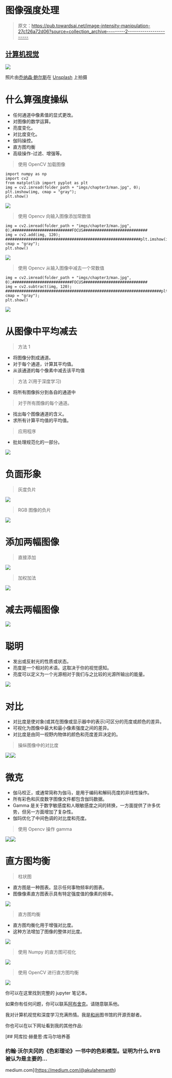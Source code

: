 # 图像强度处理

> 原文：<https://pub.towardsai.net/image-intensity-manipulation-27c126a72d06?source=collection_archive---------2----------------------->

## [计算机视觉](https://towardsai.net/p/category/computer-vision)

![](img/8d86a6b87e73759f8f2c316f3f1479ef.png)

照片由[乔纳森·鲍尔斯](https://unsplash.com/@jbowersphotography?utm_source=unsplash&utm_medium=referral&utm_content=creditCopyText)在 [Unsplash](https://unsplash.com/s/photos/dark-image?utm_source=unsplash&utm_medium=referral&utm_content=creditCopyText) 上拍摄

# 什么算强度操纵

*   任何通道中像素值的显式更改。
*   对图像的数学运算。
*   亮度变化。
*   对比度变化。
*   伽玛操控。
*   直方图均衡
*   高级操作-过滤、增强等。

> 使用 OpenCV 加载图像

```
import numpy as np
import cv2
from matplotlib import pyplot as plt
img = cv2.imread(folder_path + "imgs/chapter3/man.jpg", 0);
plt.imshow(img, cmap = "gray");
plt.show()
```

![](img/52916020d46bf7890666d70c94e2fbf1.png)

> 使用 Opencv 向输入图像添加常数值

```
img = cv2.imread(folder_path + "imgs/chapter3/man.jpg", 0);##########################FOCUS############################
img = cv2.add(img, 120);
###########################################################plt.imshow(img, cmap = "gray");
plt.show()
```

![](img/71004134b208435bd3bfa480841b1486.png)

> 使用 Opencv 从输入图像中减去一个常数值

```
img = cv2.imread(folder_path + "imgs/chapter3/man.jpg", 0);##########################FOCUS############################
img = cv2.subtract(img, 120);
####################################################################plt.imshow(img, cmap = "gray");
plt.show()
```

![](img/0a9903f8c9bf67a3c2bed31f631265e7.png)

# 从图像中平均减去

> 方法 1

*   将图像分割成通道。
*   对于每个通道，计算其平均值。
*   从该通道的每个像素中减去该平均值

> 方法 2(用于深度学习)

*   将所有图像拆分到各自的通道中

> 对于所有图像的每个通道。

*   找出每个图像通道的含义。
*   求所有计算平均值的平均值。

> 应用程序

*   批处理规范化的一部分。

![](img/0a0313b4c442518a6b69c3306e6269df.png)

# 负面形象

> 灰度负片

![](img/7eeced90f38ae40dbe8bddb9abe312ac.png)

> RGB 图像的负片

![](img/fe619311ff2d2782f30900a67f918f25.png)

# 添加两幅图像

> 直接添加

![](img/38b1d12d55886c802cc3ec777a874d91.png)

> 加权加法

![](img/300e194c384036e47a1b9a0cfcd07e4e.png)

# 减去两幅图像

![](img/9e1ccd8a1ea4235b9517c5808a591517.png)

# 聪明

*   发出或反射光的性质或状态。
*   亮度是一个相对的术语。这取决于你的视觉感知。
*   亮度可以定义为一个光源相对于我们与之比较的光源所输出的能量。

![](img/ad49fef6656a5a2a586566b66024a7e2.png)

# 对比

*   对比度是使对象(或其在图像或显示器中的表示)可区分的亮度或颜色的差异。
*   可视化为图像中最大和最小像素强度之间的差异。
*   对比度是由同一视野内物体的颜色和亮度差异决定的。

> 操纵图像中的对比度

![](img/40b6b7bf354b73471fe44df243bbfaac.png)![](img/edf4a420051cb49ac9d4b138ad8e2fa2.png)

# 微克

*   伽马校正，或通常简称为伽马，是用于编码和解码亮度的非线性操作。
*   所有彩色和灰度数字图像文件都包含伽玛数据。
*   Gamma 是关于数字敏感度和人眼敏感度之间的转换，一方面提供了许多优势，但另一方面增加了复杂性。
*   伽玛优化了中间色调的对比度和亮度。

> 使用 Opencv 操作 gamma

![](img/6b7783bf83837882aeaadc530a15e305.png)![](img/096dee25e0e688ce87f029e2b9ac7a5f.png)

# 直方图均衡

> 柱状图

*   直方图是一种图表。显示任何事物频率的图表。
*   图像像素直方图表示具有特定强度值的像素的频率。

![](img/fb243d7be552d63a503eed4b30f6d558.png)

> 直方图均衡

*   直方图均衡化用于增强对比度。
*   这种方法增加了图像的整体对比度。

![](img/0afea5e71d50f545ff338c83c314c7c4.png)

> 使用 Numpy 的直方图可视化

![](img/449ab727664b3e364688df29a1d4fef3.png)

> 使用 OpenCV 进行直方图均衡

![](img/c204bd44c3502a44d5295ac2fd210a19.png)

你可以在这里找到完整的 jupyter 笔记本。

如果你有任何问题，你可以联系[阿布舍克](https://www.linkedin.com/in/abhishek-kumar-annamraju/)。请随意联系他。

我对计算机视觉和深度学习充满热情。我是[和尚](https://github.com/Tessellate-Imaging/Monk_Object_Detection)图书馆的开源贡献者。

你也可以在以下网址看到我的其他作品:

[](https://medium.com/@akulahemanth) [## 阿库拉·赫曼思·库马尔培养基

### 约翰·沃尔夫冈的《色彩理论》一书中的色彩模型。证明为什么 RYB 被认为是主要的…

medium.com](https://medium.com/@akulahemanth)